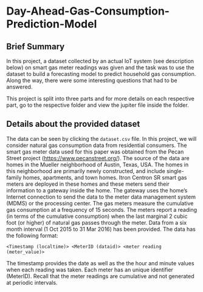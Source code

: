 # Day-Ahead-Gas-Consumption-Prediction-Model

## Brief Summary
In this project, a dataset collected by an actual IoT system (see
description below) on smart gas meter readings was given and the task was to use the dataset to build a forecasting model to predict household gas consumption. Along the way, there were some interesting questions that 
had to be answered. 

This project is split into three parts and for more details on each respective part, go to the respective folder and view the jupiter file inside the folder. 

## Details about the provided dataset

The data can be seen by clicking the `dataset.csv` file. In this project, we will consider natural gas consumption data from residential consumers.
The smart gas meter data used for this paper was obtained from the Pecan Street project
(https://www.pecanstreet.org/). The source of the data are homes in the Mueller neighborhood of Austin, Texas, USA. 
The homes in this neighborhood are primarily newly constructed,
and include single-family homes, apartments, and town homes. Itron Centron SR smart gas
meters are deployed in these homes and these meters send their information to a gateway
inside the home. The gateway uses the home’s Internet connection to send the data to the
meter data management system (MDMS) or the processing center. The gas meters measure
the cumulative gas consumption at a frequency of 15 seconds. The meters report a reading
(in terms of the cumulative consumption) when the last marginal 2 cubic foot (or higher) of
natural gas passes through the meter. Data from a six month interval (1 Oct 2015 to 31 Mar
2016) has been provided. The data has the following format:

  `<Timestamp (localtime)> <MeterID (dataid)> <meter reading (meter_value)>`

The timestamp provides the date as well as the the hour and minute values when each reading
was taken. Each meter has an unique identifier (MeterID). Recall that the meter readings
are cumulative and not generated at periodic intervals.
